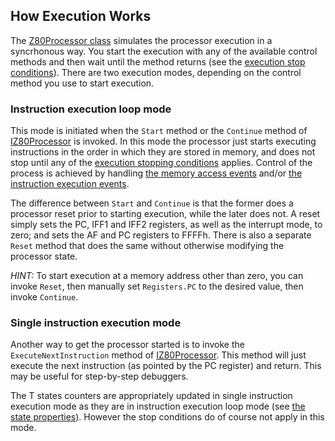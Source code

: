 ## How Execution Works

The [Z80Processor class](../Main/Z80Processor.cs) simulates the processor execution in a syncrhonous way. You start the execution with any of the available control methods and then wait until the method returns (see the [execution stop conditions](StopConditionss.md)). There are two execution modes, depending on the control method you use to start execution.

### Instruction execution loop mode

This mode is initiated when the `Start` method or the `Continue` method of [IZ80Processor](../Main/IZ80Processor.cs) is invoked. In this mode the processor just starts executing instructions in the order in which they are stored in memory, and does not stop until any of the [execution stopping conditions](StopConditionss.md) applies. Control of the process is achieved by handling [the memory access events](MemoryAccessFlow.md) and/or [the instruction execution events](InstructionExecutionFlow.md).

The difference between `Start` and `Continue` is that the former does a processor reset prior to starting execution, while the later does not. A reset simply sets the PC, IFF1 and IFF2 registers, as well as the interrupt mode, to zero; and sets the AF and PC registers to FFFFh. There is also a separate `Reset` method that does the same without otherwise modifying the processor state.

_HINT:_ To start execution at a memory address other than zero, you can invoke `Reset`, then manually set `Registers.PC` to the desired value, then invoke `Continue`.

### Single instruction execution mode

Another way to get the processor started is to invoke the `ExecuteNextInstruction` method of [IZ80Processor](../Main/IZ80Processor.cs). This method will just execute the next instruction (as pointed by the PC register) and return. This may be useful for step-by-step debuggers.

The T states counters are appropriately updated in single instruction execution mode as they are in instruction execution loop mode (see [the state properties](State.md)). However the stop conditions do of course not apply in this mode.
